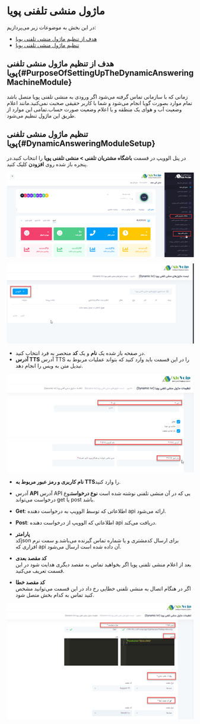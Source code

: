 # ماژول منشی تلفنی پویا

در این بخش به موضوعات زیر می‌پردازیم:
- [هدف از تنظیم ماژول منشی تلفنی پویا](#PurposeOfSettingUpTheDynamicAnsweringMachineModule)
- [تنظیم ماژول منشی تلفنی پویا](#DynamicAnsweringModuleSetup)

## هدف از تنظیم ماژول منشی تلفنی پویا{#PurposeOfSettingUpTheDynamicAnsweringMachineModule}
زمانی که با سازمانی تماس گرفته می‌شود اگر ورودی به منشی تلفنی پویا متصل باشد تمام موارد بصورت گویا انجام می‌شود و شما با کاربر حقیقی صحبت نمی‌کنید.مانند اعلام وضعیت آب و هوای یک منطقه و یا اعلام وضعیت صورت حساب.تمامی این موارد از طریق این ماژول تنظیم می‌شود.

## تنظیم ماژول منشی تلفنی پویا{#DynamicAnsweringModuleSetup}
در پنل الوویپ در قسمت **باشگاه مشتریان تلفنی > منشی تلفنی پویا** را انتخاب کنید.در پنجره باز شده روی **افزودن** کلیک کنید.

![باز کردن ماژول مشنی تلفنی پویا ](./Images/Dynamic1.png)

![باز کردن ماژول مشنی تلفنی پویا ](./Images/Dynamic2.png)
- در صفحه باز شده یک **نام** و یک **کد** منحصر به فرد انتخاب کنید.
- **آدرس TTS**
آدرس TTS را در این قسمت باید وارد کنید که بتواند عملیات مربوط به تبدیل متن به ویس را انجام دهد. 

![باز کردن ماژول مشنی تلفنی پویا ](./Images/Dynamic3.png)
- **نام کاربری و رمز عبور مربوط به TTS**را وارد کنید.
- آدرس **API** 
آدرس API یی که در آن منشی تلفنی نوشته شده است
**نوع درخواست**نوع درخواست می‌تواند get یا post باشد.

- **Get**: اطلاعاتی که توسط الوویپ به درخواست دهنده api ارائه می‌شود.

- **Post**: اطلاعاتی که الوویپ از درخواست دهنده api دریافت می‌کند.
- **پارامتر**<br>
کدjson  برای ارسال کدمشتری و یا شماره تماس گیرنده می‌باشد.و سمت نرم افزاری که  api آن داده شده است ارسال می‌شود. 
- **کد مقصد بعدی**<br>
بعد از اعلام منشی تلفنی پویا اگر بخواهید تماس به مقصد دیگری هدایت شود در این قسمت تعریف می‌کنید.
- **کد مقصد خطا**<br>
اگر در هنگام اتصال به منشی تلفنی خطایی رخ داد در این قسمت می‌توانید مشخص کنید تماس به کدام بخش متصل شود.

![باز کردن ماژول مشنی تلفنی پویا ](./Images/Dynamic4.png)
